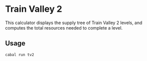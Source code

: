 # Train Valley 2

This calculator displays the supply tree of Train Valley 2 levels, and computes the total resources needed to complete a level.

## Usage

```
cabal run tv2
```
